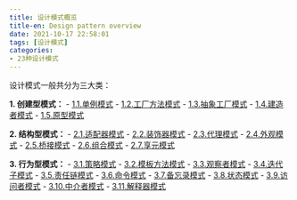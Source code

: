 ```yaml
---
title: 设计模式概览
title-en: Design pattern overview
date: 2021-10-17 22:58:01
tags: [设计模式]
categories:
- 23种设计模式
---
```


设计模式一般共分为三大类：

**1. 创建型模式：**
	- <a target="_self" href="https://sissilab.top/2021/10/17/singleton-pattern">1.1.单例模式</a>
	- <a target="_self" href="https://sissilab.top/2021/10/17/factory-method-pattern">1.2.工厂方法模式</a>
	- <a target="_self" href="https://sissilab.top/2021/10/17/abstract-factory-pattern">1.3.抽象工厂模式</a>
	- [1.4.建造者模式](#)
	- [1.5.原型模式](#)
<!-- more -->
**2. 结构型模式：**
	- [2.1.适配器模式](#)
	- [2.2.装饰器模式](#)
	- [2.3.代理模式](#)
	- [2.4.外观模式](#)
	- [2.5.桥接模式](#)
	- [2.6.组合模式](#)
	- [2.7.享元模式](#)

**3. 行为型模式：**
	- [3.1.策略模式](#)
	- [3.2.模板方法模式](#)
	- [3.3.观察者模式](#)
	- [3.4.迭代子模式](#)
	- [3.5.责任链模式](#)
	- [3.6.命令模式](#)
	- [3.7.备忘录模式](#)
	- [3.8.状态模式](#)
	- [3.9.访问者模式](#)
	- [3.10.中介者模式](#)
	- [3.11.解释器模式](#)
